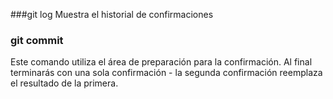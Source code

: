 ###git log
Muestra el historial de confirmaciones


### git commit

Este comando utiliza el área de preparación para la confirmación.
Al final terminarás con una sola confirmación - la segunda confirmación reemplaza el resultado de la primera.



